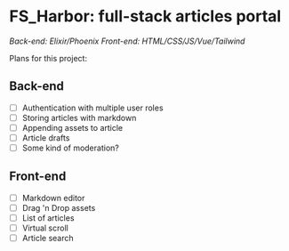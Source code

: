 # FS_Harbor: full-stack articles portal
*Back-end: Elixir/Phoenix*
*Front-end: HTML/CSS/JS/Vue/Tailwind*

Plans for this project:
## Back-end
- [ ] Authentication with multiple user roles
- [ ] Storing articles with markdown
- [ ] Appending assets to article
- [ ] Article drafts
- [ ] Some kind of moderation?

## Front-end
- [ ] Markdown editor
- [ ] Drag 'n Drop assets
- [ ] List of articles
- [ ] Virtual scroll
- [ ] Article search
